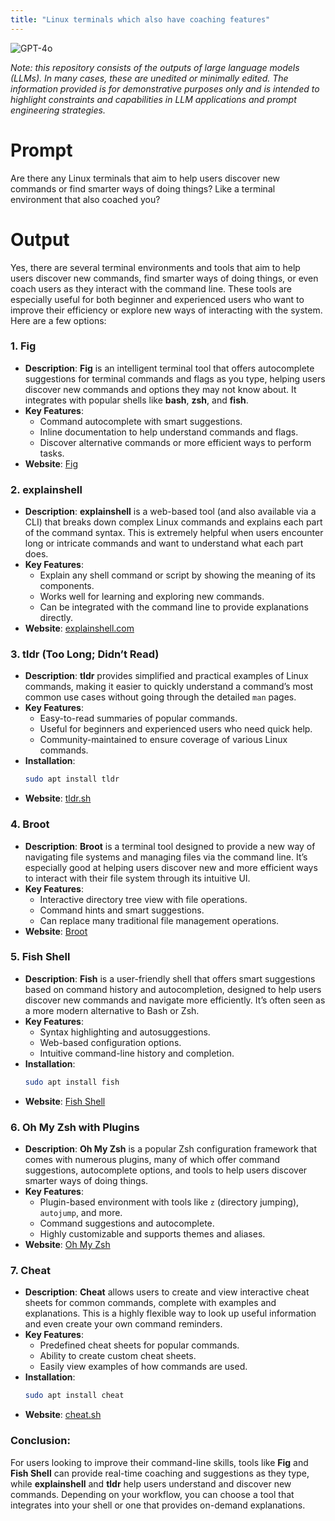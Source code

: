 ```yaml
---
title: "Linux terminals which also have coaching features"
---
```

![GPT-4o](https://img.shields.io/badge/GPT--4o-3333FF?style=for-the-badge&logo=openai&logoColor=white)



*Note: this repository consists of the outputs of large language models (LLMs). In many cases, these are unedited or minimally edited. The information provided is for demonstrative purposes only and is intended to highlight constraints and capabilities in LLM applications and prompt engineering strategies.*


# Prompt

Are there any Linux terminals that aim to help users discover new commands or find smarter ways of doing things? Like a terminal environment that also coached you?

# Output

Yes, there are several terminal environments and tools that aim to help users discover new commands, find smarter ways of doing things, or even coach users as they interact with the command line. These tools are especially useful for both beginner and experienced users who want to improve their efficiency or explore new ways of interacting with the system. Here are a few options:

### 1. **Fig**
   - **Description**: **Fig** is an intelligent terminal tool that offers autocomplete suggestions for terminal commands and flags as you type, helping users discover new commands and options they may not know about. It integrates with popular shells like **bash**, **zsh**, and **fish**.
   - **Key Features**:
     - Command autocomplete with smart suggestions.
     - Inline documentation to help understand commands and flags.
     - Discover alternative commands or more efficient ways to perform tasks.
   - **Website**: [Fig](https://fig.io/)

### 2. **explainshell**
   - **Description**: **explainshell** is a web-based tool (and also available via a CLI) that breaks down complex Linux commands and explains each part of the command syntax. This is extremely helpful when users encounter long or intricate commands and want to understand what each part does.
   - **Key Features**:
     - Explain any shell command or script by showing the meaning of its components.
     - Works well for learning and exploring new commands.
     - Can be integrated with the command line to provide explanations directly.
   - **Website**: [explainshell.com](https://explainshell.com/)

### 3. **tldr (Too Long; Didn’t Read)**
   - **Description**: **tldr** provides simplified and practical examples of Linux commands, making it easier to quickly understand a command’s most common use cases without going through the detailed `man` pages.
   - **Key Features**:
     - Easy-to-read summaries of popular commands.
     - Useful for beginners and experienced users who need quick help.
     - Community-maintained to ensure coverage of various Linux commands.
   - **Installation**:
     ```bash
     sudo apt install tldr
     ```
   - **Website**: [tldr.sh](https://tldr.sh/)

### 4. **Broot**
   - **Description**: **Broot** is a terminal tool designed to provide a new way of navigating file systems and managing files via the command line. It’s especially good at helping users discover new and more efficient ways to interact with their file system through its intuitive UI.
   - **Key Features**:
     - Interactive directory tree view with file operations.
     - Command hints and smart suggestions.
     - Can replace many traditional file management operations.
   - **Website**: [Broot](https://dystroy.org/broot/)

### 5. **Fish Shell**
   - **Description**: **Fish** is a user-friendly shell that offers smart suggestions based on command history and autocompletion, designed to help users discover new commands and navigate more efficiently. It’s often seen as a more modern alternative to Bash or Zsh.
   - **Key Features**:
     - Syntax highlighting and autosuggestions.
     - Web-based configuration options.
     - Intuitive command-line history and completion.
   - **Installation**:
     ```bash
     sudo apt install fish
     ```
   - **Website**: [Fish Shell](https://fishshell.com/)

### 6. **Oh My Zsh with Plugins**
   - **Description**: **Oh My Zsh** is a popular Zsh configuration framework that comes with numerous plugins, many of which offer command suggestions, autocomplete options, and tools to help users discover smarter ways of doing things.
   - **Key Features**:
     - Plugin-based environment with tools like `z` (directory jumping), `autojump`, and more.
     - Command suggestions and autocomplete.
     - Highly customizable and supports themes and aliases.
   - **Website**: [Oh My Zsh](https://ohmyz.sh/)

### 7. **Cheat**
   - **Description**: **Cheat** allows users to create and view interactive cheat sheets for common commands, complete with examples and explanations. This is a highly flexible way to look up useful information and even create your own command reminders.
   - **Key Features**:
     - Predefined cheat sheets for popular commands.
     - Ability to create custom cheat sheets.
     - Easily view examples of how commands are used.
   - **Installation**:
     ```bash
     sudo apt install cheat
     ```
   - **Website**: [cheat.sh](https://github.com/cheat/cheat)

### Conclusion:
For users looking to improve their command-line skills, tools like **Fig** and **Fish Shell** can provide real-time coaching and suggestions as they type, while **explainshell** and **tldr** help users understand and discover new commands. Depending on your workflow, you can choose a tool that integrates into your shell or one that provides on-demand explanations.